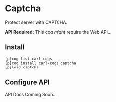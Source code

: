 # Captcha

Protect server with CAPTCHA.

**API Required:** This cog _might_ require the Web API...

## Install

```
[p]cog list carl-cogs
[p]cog install carl-cogs captcha
[p]load captcha
```

## Configure API

API Docs Coming Soon...
